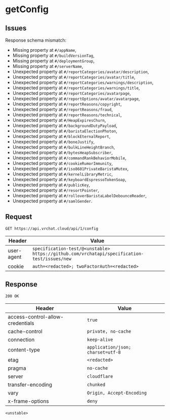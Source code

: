 # getConfig

## Issues
Response schema mismatch:
* Missing property at ``#/appName``,
* Missing property at ``#/buildVersionTag``,
* Missing property at ``#/deploymentGroup``,
* Missing property at ``#/serverName``,
* Unexpected property at ``#/reportCategories/avatar/description``,
* Unexpected property at ``#/reportCategories/avatar/title``,
* Unexpected property at ``#/reportCategories/warnings/description``,
* Unexpected property at ``#/reportCategories/warnings/title``,
* Unexpected property at ``#/reportCategories/avatarpage``,
* Unexpected property at ``#/reportOptions/avatar/avatarpage``,
* Unexpected property at ``#/reportReasons/copyright``,
* Unexpected property at ``#/reportReasons/fraud``,
* Unexpected property at ``#/reportReasons/technical``,
* Unexpected property at ``#/HeapExpiresChurn``,
* Unexpected property at ``#/backgroundDutyPayload``,
* Unexpected property at ``#/baristaElectionPhoton``,
* Unexpected property at ``#/blockEternalReport``,
* Unexpected property at ``#/boneJustify``,
* Unexpected property at ``#/bulkLineHeightBranch``,
* Unexpected property at ``#/bytesHeapSubscriber``,
* Unexpected property at ``#/commandRankBehaviorMobile``,
* Unexpected property at ``#/cookieRumorImmunity``,
* Unexpected property at ``#/iso8601PrivateBaristaMutex``,
* Unexpected property at ``#/kernelLibraryMetric``,
* Unexpected property at ``#/keyboardEspressoTokenSoap``,
* Unexpected property at ``#/publicKey``,
* Unexpected property at ``#/resortPointer``,
* Unexpected property at ``#/rolloverBaristaLabelDebounceReader``,
* Unexpected property at ``#/samlGender``.
## Request
`GET https://api.vrchat.cloud/api/1/config`

| Header | Value |
| ------ | ----- |
| user-agent | `specification-test/@<unstable> https://github.com/vrchatapi/specification-test/issues/new` |
| cookie | `auth=<redacted>; twoFactorAuth=<redacted>` |


## Response
`200 OK`

| Header | Value |
| ------ | ----- |
| access-control-allow-credentials | `true` |
| cache-control | `private, no-cache` |
| connection | `keep-alive` |
| content-type | `application/json; charset=utf-8` |
| etag | `<redacted>` |
| pragma | `no-cache` |
| server | `cloudflare` |
| transfer-encoding | `chunked` |
| vary | `Origin, Accept-Encoding` |
| x-frame-options | `deny` |

```jsonc
<unstable>
```
